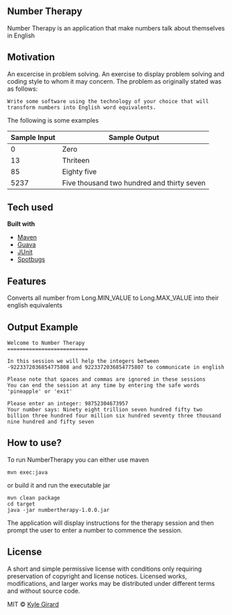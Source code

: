## Number Therapy

Number Therapy is an application that make numbers talk about themselves
 in English

## Motivation
An excercise in problem solving.  An exercise to display problem solving and coding style to whom it may concern.  The problem as originally stated was as follows:

```
Write some software using the technology of your choice that will transform numbers into English word equivalents.
```
The following is some examples 

| Sample Input | Sample Output                               |
| ------------ | ------------------------------------------- | 
| 0            | Zero                                        |
| 13           | Thriteen                                    |
| 85           | Eighty five                                 |
| 5237         | Five thousand two hundred and thirty seven  |


## Tech used

<b>Built with</b>
- [Maven](https://maven.apache.org/)
- [Guava](https://github.com/google/guava/)
- [JUnit](https://junit.org/junit5/)
- [Spotbugs](https://spotbugs.github.io/)


## Features
Converts all number from Long.MIN_VALUE to Long.MAX_VALUE into their english equivalents

## Output Example

```
Welcome to Number Therapy
==========================

In this session we will help the integers between 
-9223372036854775808 and 9223372036854775807 to communicate in english

Please note that spaces and commas are ignored in these sessions
You can end the session at any time by entering the safe words 'pineapple' or 'exit'

Please enter an integer: 98752304673957
Your number says: Ninety eight trillion seven hundred fifty two billion three hundred four million six hundred seventy three thousand nine hundred and fifty seven
```


## How to use?

To run NumberTherapy you can either use maven 

```
mvn exec:java
```

or build it and run the executable jar

```
mvn clean package
cd target
java -jar numbertherapy-1.0.0.jar 
```

The application will display instructions for the therapy session and then prompt the user to enter a number to commence the session.


## License
A short and simple permissive license with conditions only requiring preservation of copyright and license notices. Licensed works, modifications, and larger works may be distributed under different terms and without source code.

MIT © [Kyle Girard]()